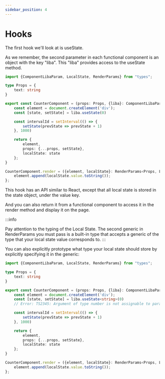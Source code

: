 ```yaml
---
sidebar_position: 4
---
```


# Hooks

The first hook we'll look at is useState.

As we remember, the second parameter in each functional component is an object with the key "liba".
This "liba" provides access to the useState method.

```typescript title="src/Counter.component.ts"
import {ComponentLibaParam, LocalState, RenderParams} from "types";

type Props = {
    text: string
}

export const CounterComponent = (props: Props, {liba}: ComponentLibaParam) => {
    const element = document.createElement('div');
    const [state, setState] = liba.useState(0)

    const intervalId = setInterval(() => {
        setState(prevState => prevState + 1)
    }, 1000)

    return {
        element,
        props: {...props, setState},
        localState: state
    };
}

CounterComponent.render = ({element, localState}: RenderParams<Props, LocalState<number>>) => {
    element.append(localState.value.toString());
};
```

This hook has an API similar to React, 
except that all local state is stored in the state object, under the value key.

And you can also return it from a functional component to access it in the render method and display it on the page.

:::info

Pay attention to the typing of the Local State. 
The second generic in RenderParams you must pass is a built-in type that accepts a generic 
of the type that your local state value corresponds to.
:::

You can also explicitly prototype what type your local state should store by explicitly specifying it in the generic:

```typescript title="src/Counter.component.ts"
import {ComponentLibaParam, LocalState, RenderParams} from "types";

type Props = {
    text: string
}

export const CounterComponent = (props: Props, {liba}: ComponentLibaParam) => {
    const element = document.createElement('div');
    const [state, setState] = liba.useState<string>(0)
    // Error: TS2345: Argument of type number is not assignable to parameter of type string | (() => string)

    const intervalId = setInterval(() => {
        setState(prevState => prevState + 1)
    }, 1000)

    return {
        element,
        props: {...props, setState},
        localState: state
    };
}

CounterComponent.render = ({element, localState}: RenderParams<Props, LocalState<number>>) => {
    element.append(localState.value.toString());
};
```

